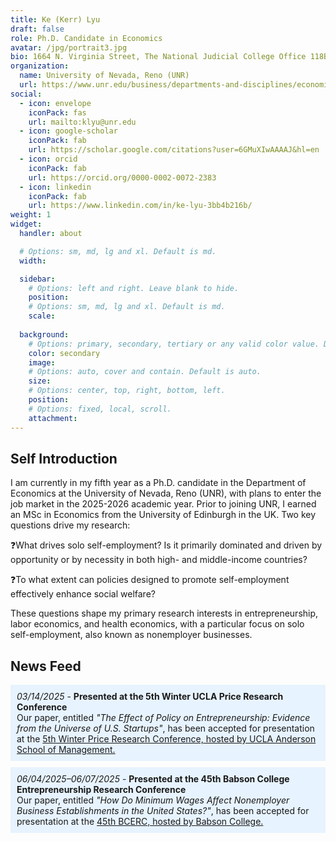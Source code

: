 ```yaml
---
title: Ke (Kerr) Lyu
draft: false
role: Ph.D. Candidate in Economics
avatar: /jpg/portrait3.jpg
bio: 1664 N. Virginia Street, The National Judicial College Office 118B, Reno, NV 89557 
organization:
  name: University of Nevada, Reno (UNR)
  url: https://www.unr.edu/business/departments-and-disciplines/economics
social:
  - icon: envelope
    iconPack: fas
    url: mailto:klyu@unr.edu
  - icon: google-scholar
    iconPack: fab
    url: https://scholar.google.com/citations?user=6GMuXIwAAAAJ&hl=en
  - icon: orcid
    iconPack: fab
    url: https://orcid.org/0000-0002-0072-2383
  - icon: linkedin
    iconPack: fab
    url: https://www.linkedin.com/in/ke-lyu-3bb4b216b/
weight: 1
widget:
  handler: about

  # Options: sm, md, lg and xl. Default is md.
  width:

  sidebar:
    # Options: left and right. Leave blank to hide.
    position:
    # Options: sm, md, lg and xl. Default is md.
    scale:
  
  background:
    # Options: primary, secondary, tertiary or any valid color value. Default is primary.
    color: secondary
    image:
    # Options: auto, cover and contain. Default is auto.
    size:
    # Options: center, top, right, bottom, left.
    position:
    # Options: fixed, local, scroll.
    attachment: 
---
```


## Self Introduction

I am currently in my fifth year as a Ph.D. candidate in the Department of Economics at the University of Nevada, Reno (UNR), with plans to enter the job market in the 2025-2026 academic year. Prior to joining UNR, I earned an MSc in Economics from the University of Edinburgh in the UK. Two key questions drive my research:

❓What drives solo self-employment? Is it primarily dominated and driven by opportunity or by necessity in both high- and middle-income countries?

❓To what extent can policies designed to promote self-employment effectively enhance social welfare?

These questions shape my primary research interests in entrepreneurship, labor economics, and health economics, with a particular focus on solo self-employment, also known as nonemployer businesses.

## News Feed

<div class="news-item" style="background-color: #e7f3fe; padding: 10px; margin-bottom: 10px;">
  <em>03/14/2025</em> - <strong>Presented at the 5th Winter UCLA Price Research Conference</strong><br>
  Our paper, entitled <em>"The Effect of Policy on Entrepreneurship: Evidence from the Universe of U.S. Startups"</em>, has been accepted for presentation at the <a href="https://www.anderson.ucla.edu/about/centers/impactanderson/events">5th Winter Price Research Conference, hosted by UCLA Anderson School of Management.</a>
</div>

<div class="news-item" style="background-color: #e7f3fe; padding: 10px; margin-bottom: 10px;">
  <em>06/04/2025–06/07/2025</em> - <strong>Presented at the 45th Babson College Entrepreneurship Research Conference</strong><br>
  Our paper, entitled <em>"How Do Minimum Wages Affect Nonemployer Business Establishments in the United States?"</em>, has been accepted for presentation at the <a href="https://www.babson.edu/entrepreneurship-center/thought-leadership/babson-college-entrepreneurship-research-conference-bcerc/2025-bcerc-babson-college/">45th BCERC, hosted by Babson College.</a>
</div>